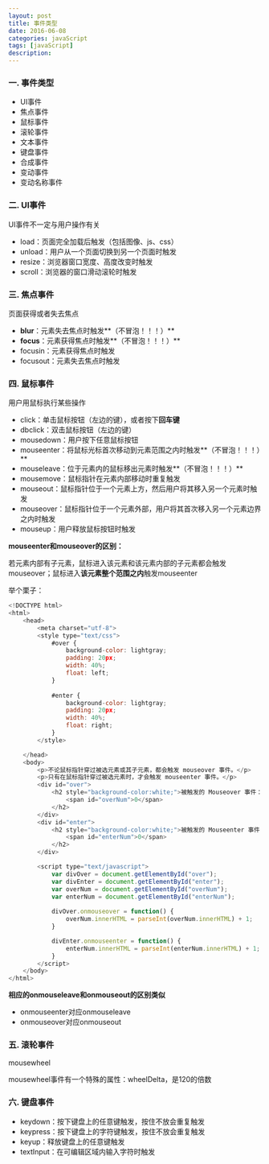 ```yaml
---
layout: post
title: 事件类型
date: 2016-06-08
categories: javaScript
tags: [javaScript]
description: 
---
```


### 一. 事件类型

- UI事件
- 焦点事件
- 鼠标事件
- 滚轮事件
- 文本事件
- 键盘事件
- 合成事件
- 变动事件
- 变动名称事件

### 二. UI事件

UI事件不一定与用户操作有关

- load：页面完全加载后触发（包括图像、js、css）
- unload：用户从一个页面切换到另一个页面时触发
- resize：浏览器窗口宽度、高度改变时触发
- scroll：浏览器的窗口滑动滚轮时触发

### 三. 焦点事件

页面获得或者失去焦点

- **blur**：元素失去焦点时触发**（不冒泡！！！）**
- **focus**：元素获得焦点时触发**（不冒泡！！！）**
- focusin：元素获得焦点时触发
- focusout：元素失去焦点时触发

### 四. 鼠标事件

用户用鼠标执行某些操作

- click：单击鼠标按钮（左边的键），或者按下**回车键**
- dbclick：双击鼠标按钮（左边的键）
- mousedown：用户按下任意鼠标按钮
- mouseenter：将鼠标光标首次移动到元素范围之内时触发**（不冒泡！！！）**
- mouseleave：位于元素内的鼠标移出元素时触发**（不冒泡！！！）**
- mousemove：鼠标指针在元素内部移动时重复触发
- mouseout：鼠标指针位于一个元素上方，然后用户将其移入另一个元素时触发
- mouseover：鼠标指针位于一个元素外部，用户将其首次移入另一个元素边界之内时触发
- mouseup：用户释放鼠标按钮时触发

**mouseenter和mouseover的区别：**

若元素内部有子元素，鼠标进入该元素和该元素内部的子元素都会触发mouseover；鼠标进入**该元素整个范围之内**触发mouseenter

举个栗子：
```js
<!DOCTYPE html>
<html>
    <head>
        <meta charset="utf-8">
        <style type="text/css">
            #over {
                background-color: lightgray;
                padding: 20px;
                width: 40%;
                float: left;
            }
            
            #enter {
                background-color: lightgray;
                padding: 20px;
                width: 40%;
                float: right;
            }
        </style>

    </head>
    <body>
        <p>不论鼠标指针穿过被选元素或其子元素，都会触发 mouseover 事件。</p>
        <p>只有在鼠标指针穿过被选元素时，才会触发 mouseenter 事件。</p>
        <div id="over">
            <h2 style="background-color:white;">被触发的 Mouseover 事件：
                <span id="overNum">0</span>
            </h2>
        </div>
        <div id="enter">
            <h2 style="background-color:white;">被触发的 Mouseenter 事件：
                <span id="enterNum">0</span>
            </h2>
        </div>

        <script type="text/javascript">
            var divOver = document.getElementById("over");
            var divEnter = document.getElementById("enter");
            var overNum = document.getElementById("overNum");
            var enterNum = document.getElementById("enterNum");
            
            divOver.onmouseover = function() {
                overNum.innerHTML = parseInt(overNum.innerHTML) + 1;
            }

            divEnter.onmouseenter = function() {
                enterNum.innerHTML = parseInt(enterNum.innerHTML) + 1;
            }
        </script>
    </body>
</html>
```

**相应的onmouseleave和onmouseout的区别类似**

- onmouseenter对应onmouseleave
- onmouseover对应onmouseout

### 五. 滚轮事件

mousewheel

mousewheel事件有一个特殊的属性：wheelDelta，是120的倍数

### 六. 键盘事件

- keydown：按下键盘上的任意键触发，按住不放会重复触发
- keypress：按下键盘上的字符键触发，按住不放会重复触发
- keyup：释放键盘上的任意键触发
- textInput：在可编辑区域内输入字符时触发

